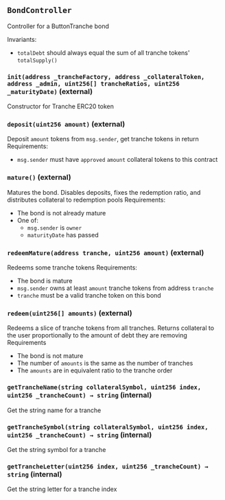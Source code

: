 ## `BondController`

Controller for a ButtonTranche bond

Invariants:

- `totalDebt` should always equal the sum of all tranche tokens' `totalSupply()`

### `init(address _trancheFactory, address _collateralToken, address _admin, uint256[] trancheRatios, uint256 _maturityDate)` (external)

Constructor for Tranche ERC20 token

### `deposit(uint256 amount)` (external)

Deposit `amount` tokens from `msg.sender`, get tranche tokens in return
Requirements:

- `msg.sender` must have `approved` `amount` collateral tokens to this contract

### `mature()` (external)

Matures the bond. Disables deposits,
fixes the redemption ratio, and distributes collateral to redemption pools
Requirements:

- The bond is not already mature
- One of:
  - `msg.sender` is `owner`
  - `maturityDate` has passed

### `redeemMature(address tranche, uint256 amount)` (external)

Redeems some tranche tokens
Requirements:

- The bond is mature
- `msg.sender` owns at least `amount` tranche tokens from address `tranche`
- `tranche` must be a valid tranche token on this bond

### `redeem(uint256[] amounts)` (external)

Redeems a slice of tranche tokens from all tranches.
Returns collateral to the user proportionally to the amount of debt they are removing
Requirements

- The bond is not mature
- The number of `amounts` is the same as the number of tranches
- The `amounts` are in equivalent ratio to the tranche order

### `getTrancheName(string collateralSymbol, uint256 index, uint256 _trancheCount) → string` (internal)

Get the string name for a tranche

### `getTrancheSymbol(string collateralSymbol, uint256 index, uint256 _trancheCount) → string` (internal)

Get the string symbol for a tranche

### `getTrancheLetter(uint256 index, uint256 _trancheCount) → string` (internal)

Get the string letter for a tranche index
